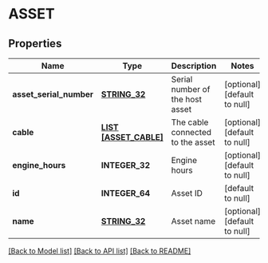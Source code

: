 # ASSET

## Properties
Name | Type | Description | Notes
------------ | ------------- | ------------- | -------------
**asset_serial_number** | [**STRING_32**](STRING_32.md) | Serial number of the host asset | [optional] [default to null]
**cable** | [**LIST [ASSET_CABLE]**](Asset_cable.md) | The cable connected to the asset | [optional] [default to null]
**engine_hours** | **INTEGER_32** | Engine hours | [optional] [default to null]
**id** | **INTEGER_64** | Asset ID | [default to null]
**name** | [**STRING_32**](STRING_32.md) | Asset name | [optional] [default to null]

[[Back to Model list]](../README.md#documentation-for-models) [[Back to API list]](../README.md#documentation-for-api-endpoints) [[Back to README]](../README.md)


